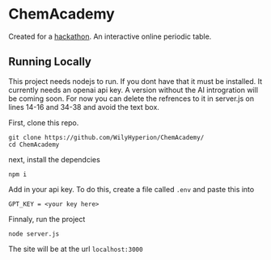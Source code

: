 # ChemAcademy
Created for a [hackathon](https://www.hackakhan.org/). An interactive online periodic table.

## Running Locally
This project needs nodejs to run. If you dont have that it must be installed.
It currently needs an openai api key. A version without the AI introgration will be coming soon. For now you can delete the refrences to it in server.js on lines 14-16 and 34-38 and avoid the text box. 

First, clone this repo. 
```
git clone https://github.com/WilyHyperion/ChemAcademy/
cd ChemAcademy
```
next, install the dependcies 
```
npm i
```
Add in your api key.
To do this, create a file called `.env` and paste this into
```
GPT_KEY = <your key here>
``` 
Finnaly, run the project
```
node server.js
```
The site will be at the url `localhost:3000`
